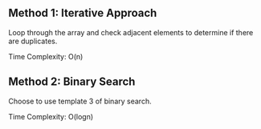 ## Method 1: Iterative Approach

Loop through the array and check adjacent elements to determine if there are duplicates.

Time Complexity: O(n)


## Method 2: Binary Search

Choose to use template 3 of binary search.

Time Complexity: O(logn)
